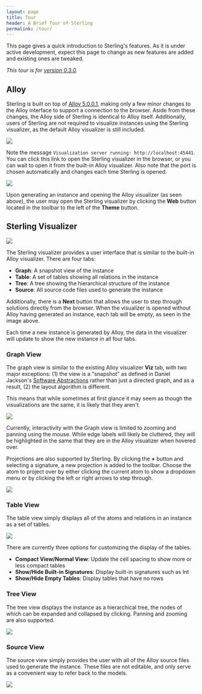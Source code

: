 ```yaml
---
layout: page
title: Tour
header: A Brief Tour of Sterling
permalink: /tour/
---
```


This page gives a quick introduction to Sterling's features. As it is
under active development, expect this page to change as new features are added
and existing ones are tweaked.

*This tour is for [version 0.3.0](/download/).*

## Alloy

Sterling is built on top of [Alloy 5.0.0.1](https://github.com/AlloyTools/org.alloytools.alloy/releases/tag/v5.0.0.1), making only a few minor changes to
the Alloy interface to support a connection to the browser. Aside from these
changes, the Alloy side of Sterling is identical to Alloy itself. Additionally,
users of Sterling are not required to visualize instances using the Sterling
visualizer, as the default Alloy visualizer is still included.

[![](/assets/img/sterling-0.png)](/assets/img/sterling-0.png)

Note the message `Visualization server running: http://localhost:45441`. You can
click this link to open the Sterling visualizer in the browser, or you can wait
to open it from the built-in Alloy visualizer. Also note that the port is chosen
automatically and changes each time Sterling is opened.

[![](/assets/img/sterling-1.png)](/assets/img/sterling-1.png)

Upon generating an instance and opening the Alloy visualizer (as seen above),
the user may open the Sterling visualizer by clicking the **Web** button located
in the toolbar to the left of the **Theme** button.

## Sterling Visualizer

[![](/assets/img/sterling-2.png)](/assets/img/sterling-2.png)

The Sterling visualizer provides a user interface that is similar to the
built-in Alloy visualizer. There are four tabs:

* **Graph**: A snapshot view of the instance
* **Table**: A set of tables showing all relations in the instance
* **Tree**: A tree showing the hierarchical structure of the instance
* **Source**: All source code files used to generate the instance

Additionally, there is a **Next** button that allows the user to step through
solutions directly from the browser. When the visualizer is opened without Alloy
having generated an instance, each tab will be empty, as seen in the image above.

Each time a new instance is generated by Alloy, the data in the visualizer will
update to show the new instance in all four tabs.

### Graph View

The graph view is similar to the existing Alloy visualizer **Viz** tab, with
two major exceptions: (1) the view is a "snapshot" as defined in Daniel
Jackson's [Software Abstractions](http://alloytools.org/book.html) rather than
just a directed graph, and as a result, (2) the layout algorithm is different.

This means that while sometimes at first glance it may seem as though the 
visualizations are the same, it is likely that they aren't. 

[![](/assets/img/sterling-3.gif)](/assets/img/sterling-3.gif)

Currently, interactivity with the Graph view is limited to zooming and panning
using the mouse. While edge labels will likely be cluttered, they will be
highlighted in the same that they are in the Alloy visualizer when hovered over.

Projections are also supported by Sterling. By clicking the **+** button and
selecting a signature, a new projection is added to the toolbar. Choose the
atom to project over by either clicking the current atom to show a dropdown
menu or by clicking the left or right arrows to step through.

[![](/assets/img/sterling-7.gif)](/assets/img/sterling-7.gif)

### Table View

The table view simply displays all of the atoms and relations in an instance
as a set of tables.

[![](/assets/img/sterling-4.png)](/assets/img/sterling-4.png)

There are currently three options for customizing the display of the tables.

* **Compact View/Normal View**: Update the cell spacing to show more or less
  compact tables
* **Show/Hide Built-in Signatures**: Display built-in signatures such as Int
* **Show/Hide Empty Tables**: Display tables that have no rows

### Tree View

The tree view displays the instance as a hierarchical tree, the nodes of which
can be expanded and collapsed by clicking. Panning and zooming are also
supported.

[![](/assets/img/sterling-5.gif)](/assets/img/sterling-5.gif)

### Source View

The source view simply provides the user with all of the Alloy source files used
to generate the instance. These files are not editable, and only serve as a
convenient way to refer back to the models.

[![](/assets/img/sterling-6.png)](/assets/img/sterling-6.png)
